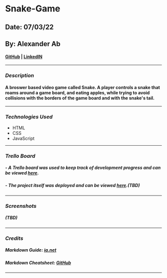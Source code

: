 # Snake-Game

## Date: 07/03/22

## By: Alexander Ab

#### [GitHub](https://github.com/Arkeda221) | [LinkedIN](https://www.linkedin.com/in/alexander-ab-831b01182/)

---

### **_Description_**

#### A broswer based video game called Snake. A player controls a snake that roams around a game board, and eating apples, while trying to avoid collisions with the borders of the game board and with the snake's tail.

---

### **_Technologies Used_**

- HTML
- CSS
- JavaScript

---

### **_Trello Board_**

##### - A Trello board was used to keep track of development progress and can be viewed [here](https://trello.com/b/nvUWxu45/unit-1-project-snake-game).

##### - The project itself was deployed and can be viewed [here](URL).(TBD)

---

### **_Screenshots_**

##### (TBD)

---

### **_Credits_**

##### Markdown Guide: [ia.net](https://ia.net/writer/support/general/markdown-guide)

##### Markdown Cheatsheet: [GitHub](https://guides.github.com/pdfs/markdown-cheatsheet-online.pdf)

---
